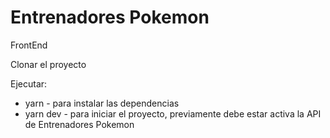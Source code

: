 # Entrenadores Pokemon

FrontEnd

Clonar el proyecto

Ejecutar:  

  - yarn  - para instalar las dependencias
  - yarn dev - para iniciar el proyecto, previamente debe estar activa la API de Entrenadores Pokemon
